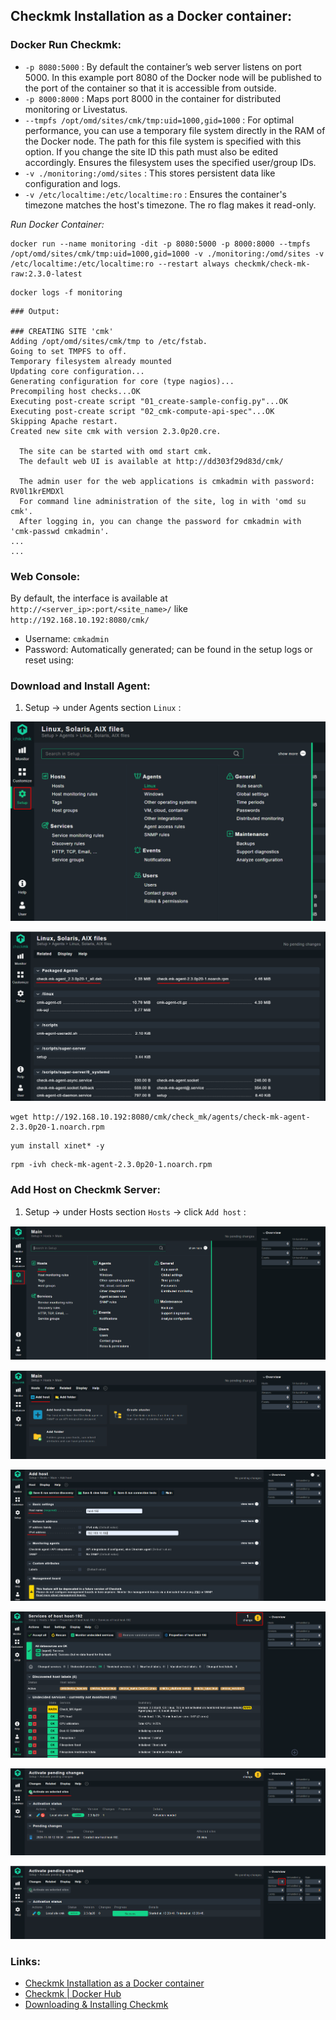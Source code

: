 ## Checkmk Installation as a Docker container:


### Docker Run Checkmk:

- `-p 8080:5000` : By default the container’s web server listens on port 5000. In this example port 8080 of the Docker node will be published to the port of the container so that it is accessible from outside.
- `-p 8000:8000` : Maps port 8000 in the container for distributed monitoring or Livestatus.
- `--tmpfs /opt/omd/sites/cmk/tmp:uid=1000,gid=1000` : For optimal performance, you can use a temporary file system directly in the RAM of the Docker node. The path for this file system is specified with this option. If you change the site ID this path must also be edited accordingly. Ensures the filesystem uses the specified user/group IDs.
- `-v ./monitoring:/omd/sites` : This stores persistent data like configuration and logs.
- `-v /etc/localtime:/etc/localtime:ro` : Ensures the container's timezone matches the host's timezone. The ro flag makes it read-only.


_Run Docker Container:_
```
docker run --name monitoring -dit -p 8080:5000 -p 8000:8000 --tmpfs /opt/omd/sites/cmk/tmp:uid=1000,gid=1000 -v ./monitoring:/omd/sites -v /etc/localtime:/etc/localtime:ro --restart always checkmk/check-mk-raw:2.3.0-latest
```



```
docker logs -f monitoring
```



```
### Output:

### CREATING SITE 'cmk'
Adding /opt/omd/sites/cmk/tmp to /etc/fstab.
Going to set TMPFS to off.
Temporary filesystem already mounted
Updating core configuration...
Generating configuration for core (type nagios)...
Precompiling host checks...OK
Executing post-create script "01_create-sample-config.py"...OK
Executing post-create script "02_cmk-compute-api-spec"...OK
Skipping Apache restart.
Created new site cmk with version 2.3.0p20.cre.

  The site can be started with omd start cmk.
  The default web UI is available at http://dd303f29d83d/cmk/

  The admin user for the web applications is cmkadmin with password: RV0l1krEMDXl
  For command line administration of the site, log in with 'omd su cmk'.
  After logging in, you can change the password for cmkadmin with 'cmk-passwd cmkadmin'.
...
...

```





### Web Console:

By default, the interface is available at `http://<server_ip>:port/<site_name>/` like `http://192.168.10.192:8080/cmk/`

- Username: `cmkadmin`
- Password: Automatically generated; can be found in the setup logs or reset using:



### Download and Install Agent:

1. Setup -> under Agents section `Linux` : 

![alt text](./assets/1.agent-1.png)  

![alt text](./assets/1.agent-2.png)  



```
wget http://192.168.10.192:8080/cmk/check_mk/agents/check-mk-agent-2.3.0p20-1.noarch.rpm
```


```
yum install xinet* -y
```


```
rpm -ivh check-mk-agent-2.3.0p20-1.noarch.rpm
```





### Add Host on Checkmk Server:

1. Setup -> under Hosts section `Hosts` -> click `Add host` : 

![alt text](./assets/2.host-1.png)  

![alt text](./assets/2.host-2.png)  

![alt text](./assets/2.host-3.png)  

![alt text](./assets/2.host-4.png)  

![alt text](./assets/2.host-5.png)  

![alt text](./assets/2.host-6.png)  





### Links:
- [Checkmk Installation as a Docker container](https://docs.checkmk.com/latest/en/introduction_docker.html)
- [Checkmk | Docker Hub](https://hub.docker.com/r/checkmk/check-mk-raw/)
- [Downloading & Installing Checkmk](https://checkmk.com/download)
